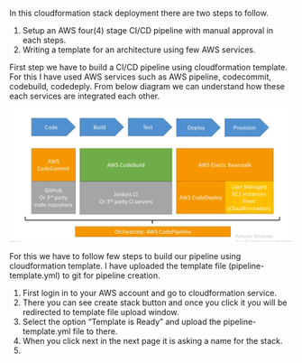 In this cloudformation stack deployment there are two steps to follow.

1. Setup an AWS four(4) stage CI/CD pipeline with manual approval in each steps.
2.  Writing a template for an architecture using few AWS services.
  
First step we have to build a CI/CD pipeline using cloudformation template. For this I have used AWS services such as AWS pipeline, codecommit, codebuild, codedeply. From below diagram we can understand how these each services are integrated each other.

![](images/screen1.png)

For this we have to follow few steps to build our pipeline using cloudformation template. I have uploaded the template file (pipeline-template.yml)  to git for pipeline creation. 
1.	First login in to your AWS account and go to cloudformation service.
2.	There you can see create stack button and once you click it you will be redirected to template file upload window.
3.	Select the option “Template is Ready” and upload the pipeline-template.yml file to there.
4.	When you click next in the next page it is asking a name for the stack.
5.	








